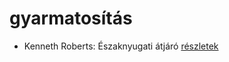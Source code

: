 # gyarmatosítás

- Kenneth Roberts: Északnyugati átjáró [részletek](../_details/Kenneth%20Roberts.md#id_745)